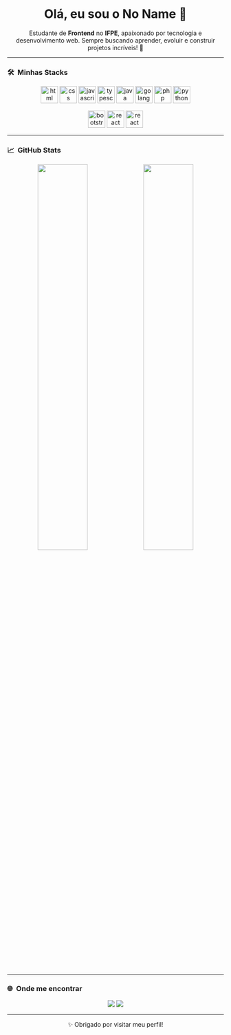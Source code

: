 <h1 align="center">Olá, eu sou o No Name 👋</h1>

<p align="center">
  Estudante de <strong>Frontend</strong> no <strong>IFPE</strong>, apaixonado por tecnologia e desenvolvimento web.  
  Sempre buscando aprender, evoluir e construir projetos incríveis! 🚀
</p>

---

### 🛠️ &nbsp;Minhas Stacks

<p align="center">
  <!-- Linguagens -->
  <img src="https://cdn.jsdelivr.net/gh/devicons/devicon/icons/html5/html5-original.svg" alt="html" width="40"/>
  <img src="https://cdn.jsdelivr.net/gh/devicons/devicon/icons/css3/css3-original.svg" alt="css" width="40"/>
  <img src="https://cdn.jsdelivr.net/gh/devicons/devicon/icons/javascript/javascript-original.svg" alt="javascript" width="40"/>
  <img src="https://cdn.jsdelivr.net/gh/devicons/devicon/icons/typescript/typescript-original.svg" alt="typescript" width="40"/>
  <img src="https://cdn.jsdelivr.net/gh/devicons/devicon/icons/java/java-original.svg" alt="java" width="40"/>
  <img src="https://cdn.jsdelivr.net/gh/devicons/devicon/icons/go/go-original.svg" alt="golang" width="40"/>
  <img src="https://cdn.jsdelivr.net/gh/devicons/devicon/icons/php/php-original.svg" alt="php" width="40"/>
  <img src="https://cdn.jsdelivr.net/gh/devicons/devicon/icons/python/python-original.svg" alt="python" width="40"/>
</p>

<p align="center">
  <!-- Frameworks -->
  <img src="https://cdn.jsdelivr.net/gh/devicons/devicon/icons/bootstrap/bootstrap-original.svg" alt="bootstrap" width="40"/>
  <img src="https://cdn.jsdelivr.net/gh/devicons/devicon/icons/react/react-original.svg" alt="react" width="40"/>
  <img src="https://cdn.jsdelivr.net/gh/devicons/devicon/icons/react/react-original.svg" alt="react native" width="40" title="React Native"/>
</p>

---

### 📈 &nbsp;GitHub Stats

<p align="center">
  <img width="48%" src="https://github-readme-stats.vercel.app/api?username=seu-usuario&show_icons=true&theme=radical" />
  <img width="48%" src="https://github-readme-streak-stats.herokuapp.com/?user=seu-usuario&theme=radical" />
</p>

---

### 🌐 &nbsp;Onde me encontrar

<p align="center">
  <a href="mailto:seuemail@example.com"><img src="https://img.shields.io/badge/-Email-%23333?style=for-the-badge&logo=gmail&logoColor=white"/></a>
  <a href="https://www.linkedin.com/in/seulinkedin"><img src="https://img.shields.io/badge/-LinkedIn-0077B5?style=for-the-badge&logo=linkedin&logoColor=white"/></a>
</p>

---

<p align="center">✨ Obrigado por visitar meu perfil!</p>
